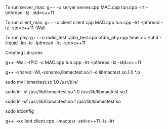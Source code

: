 To run server_mac: g++ -o server server.cpp MAC.cpp tun.cpp -lrt -lpthread -lz -std=c++11

To run client_mac: g++ -o client client.cpp MAC.cpp tun.cpp -lrt -lpthread -lz -std=c++11 -Wall

To run phy: g++ -o radio_test radio_test.cpp ofdm_phy.cpp timer.cc -luhd -lliquid -lm -lc -lpthread -lrt -std=c++11


Creating Libraries

g++ -Wall -fPIC -c MAC.cpp tun.cpp -lrt -lpthread -lz -std=c++11

g++ -shared -Wl,-soname,libmactest.so.1 -o libmactest.so.1.0 *.o

sudo mv libmactest.so.1.0 /usr/bin/

sudo ln -sf /usr/lib/libmactest.so.1.0 /usr/lib/libmactest.so.1

sudo ln -sf /usr/lib/libmactest.so.1 /usr/lib/libmactest.so

sudo ldconfig

g++ -o client client.cpp -lmactest -std=c++11 -lz -lrt